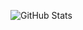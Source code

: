 ![GitHub Stats](https://github-readme-stats.vercel.app/api?username=MateusSKV9&theme=radical&show_icons=true&rank_icon=percentile)
